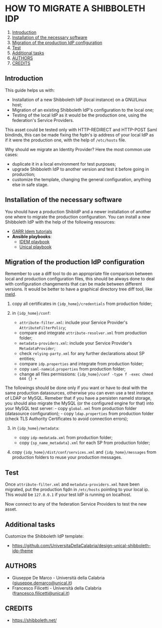 # HOW TO MIGRATE A SHIBBOLETH IDP

1. [Introduction](#introduction)
2. [Installation of the necessary software](#installation-of-the-necessary-software)
3. [Migration of the production IdP configuration](#migration-of-the-production-idp-configuration)
4. [Test](#test)
5. [Additional tasks](#additional-tasks)
6. [AUTHORS](#authors)
7. [CREDITS](#credits)

## Introduction

This guide helps us with:

- Installation of a new Shibboleth IdP (local instance) on a GNU/Linux host;
- Migration of an existing Shibboleth IdP's configuration to the local one;
- Testing of the local IdP as it would be the production one, using the federation's Service Providers. 

This asset could be tested only with HTTP-REDIRECT and HTTP-POST Saml bindinds, this can be made fixing the fqdn's ip address of your local IdP as if it were the production one, with the help of ``/etc/hosts`` file.

Why should we migrate an Identity Provider? Here the most common use cases:

- duplicate it in a local environment for test purposes;
- upgrade Shibboleth IdP to another version and test it before going in production;
- customize the template, changing the general configuration, anything else in safe stage.

## Installation of the necessary software

You should have a production ShibIdP and a newer installation of another one where to migrate the production configuration.
You can install a new Shibboleth IdP with the help of the following resources:
- [GARR Idem tutorials](https://github.com/ConsortiumGARR/idem-tutorials)
- **Ansible playbooks**:
    - [IDEM playbook](https://github.com/ConsortiumGARR/ansible-shibboleth)
    - [Unical playbook](https://github.com/peppelinux/Ansible-Shibboleth-IDP-SP-Debian)

## Migration of the production IdP configuration

Remember to use a diff tool to do an appropriate file comparison between local and production configuration files, this should be always done to deal with configuration changements that can be made between different versions. It would be better to have a graphical directory tree diff tool, like [meld](http://meldmerge.org/).

1. copy all certificates in ``{idp_home}/credentials`` from production folder;

2. in ``{idp_home}/conf``:
    - ``attribute-filter.xml``: include your Service Provider's ``AttributeFilterPolicy``;
    - compare and integrate ``attribute-resolver.xml`` from production folder;
    - ``metadata-providers.xml``: include your Service Provider's ``MetadataProvider``;
    - check ``relying-party.xml`` for any further declarations about SP entities;
    - compare ``idp.properties`` and integrate from production folder;
    - copy ``saml-nameid.properties`` from production folder;
    - change all files permissions: ``{idp_home}/conf -type f -exec chmod 644 {} +``

The followings should be done only if you want or have to deal with the same production datasources, otherwise you can even use a test instance of LDAP or MySQL. Remeber that if you have a persisten nameId storage, you should also migrate the MySQL (or the configured engine for that) into your MySQL test server:
    - copy ``global.xml`` from production folder (datasource configuration);
    - copy ``ldap.properties`` from production folder (check TLS Authority Certificates to avoid connection errors);

3. in ``{idp_home}/metadata``:
    - copy ``idp-medatada.xml`` from production folder;
    - copy ``{sp_name_metadata}.xml`` for each SP from production folder;
    
4. copy ``{idp_home}/dist/conf/services.xml`` and ``{idp_home}/messages`` from production folders to reuse your production messages.

## Test

Once ``attribute-filter.xml`` and ``metadata-providers.xml`` have been migrated, put the production fqdn in `/etc/hosts` pointing to your local ip. This would be `127.0.0.1` if your test IdP is running on localhost.

Now connect to any of the federation Service Providers to test the new asset.

## Additional tasks

Customize the Shibboleth IdP template:
- https://github.com/UniversitaDellaCalabria/design-unical-shibboleth-idp-theme

## AUTHORS

 * Giuseppe De Marco - Università della Calabria (giuseppe.demarco@unical.it)
 * Francesco Filicetti - Università della Calabria (francesco.filicetti@unical.it)

## CREDITS

* https://shibboleth.net/
